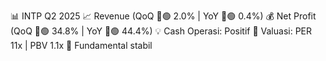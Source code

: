 📊 INTP Q2 2025
📈 Revenue (QoQ 🔼🟢 2.0% | YoY 🔼🟢 0.4%)
💰 Net Profit (QoQ 🔼🟢 34.8% | YoY 🔼🟢 44.4%)
💡 Cash Operasi: Positif
🧮 Valuasi: PER 11x | PBV 1.1x
🧱 Fundamental stabil
